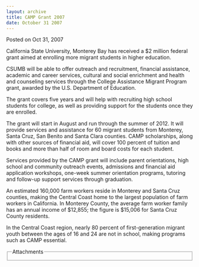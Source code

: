 ```yaml
---
layout: archive
title: CAMP Grant 2007
date: October 31 2007
---
```





<span class="date">Posted on Oct 31, 2007    </span>
<p>California State University, Monterey Bay has received a $2
million federal grant aimed at enrolling more migrant students in
higher education.</p>
<p>CSUMB will be able to offer outreach and recruitment, financial
assistance, academic and career services, cultural and social
enrichment and health and counseling services through the College
Assistance Migrant Program grant, awarded by the U.S. Department of
Education.</p>
<p>The grant covers five years and will help with recruiting high
school students for college, as well as providing support for the
students once they are enrolled.</p>
<p>The grant will start in August and run through the summer of
2012. It will provide services and assistance for 60 migrant
students from Monterey, Santa Cruz, San Benito and Santa Clara
counties. CAMP scholarships, along with other sources of financial
aid, will cover 100 percent of tuition and books and more than half
of room and board costs for each student.</p>
<p>Services provided by the CAMP grant will include parent
orientations, high school and community outreach events, admissions
and financial aid application workshops, one-week summer
orientation programs, tutoring and follow-up support services
through graduation.</p>
<p>An estimated 160,000 farm workers reside in Monterey and Santa
Cruz counties, making the Central Coast home to the largest
population of farm workers in California. In Monterey County, the
average farm worker family has an annual income of $12,855; the
figure is $15,006 for Santa Cruz County residents.</p>
<p>In the Central Coast region, nearly 80 percent of
first-generation migrant youth between the ages of 16 and 24 are
not in school, making programs such as CAMP essential.</p>
<fieldset class="fieldgroup group-attachments">
<legend>Attachments</legend>
<div class="field field-type-emvideo field-field-attach-video">
<div class="field-items">
<div class="field-item odd">
<div class="emvideo emvideo-video emvideo-"/>
</div>
</div>
</div>
</fieldset>





